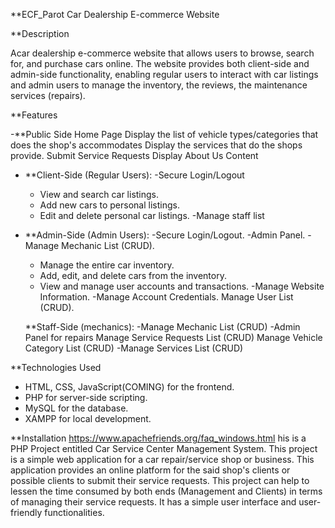 **ECF_Parot
Car Dealership E-commerce Website

**Description

Acar dealership e-commerce website that allows users to browse, search for, and purchase cars online. The website provides both client-side and admin-side functionality, enabling regular users to interact with car listings and admin users to manage the inventory, the reviews, the maintenance services (repairs).

**Features

-**Public Side
Home Page
Display the list of vehicle types/categories that does the shop's accommodates
Display the services that do the shops provide.
Submit Service Requests
Display About Us Content

- **Client-Side (Regular Users):
  -Secure Login/Logout
  - View and search car listings.
  - Add new cars to personal listings.
  - Edit and delete personal car listings.
  -Manage staff list

- **Admin-Side (Admin Users):
  -Secure Login/Logout.
  -Admin Panel.
  -Manage Mechanic List (CRUD).
  - Manage the entire car inventory.
  - Add, edit, and delete cars from the inventory.
  - View and manage user accounts and transactions.
  -Manage Website Information.
  -Manage Account Credentials.
  Manage User List (CRUD).

  **Staff-Side (mechanics):
  -Manage Mechanic List (CRUD)
  -Admin Panel for repairs
  Manage Service Requests List (CRUD)
  Manage Vehicle Category List (CRUD)
  -Manage Services List (CRUD)


**Technologies Used

- HTML, CSS, JavaScript(COMING) for the frontend.
- PHP for server-side scripting.
- MySQL for the database.
- XAMPP for local development.

**Installation
https://www.apachefriends.org/faq_windows.html
his is a PHP Project entitled Car Service Center Management System. This project is a simple web application for a car repair/service shop or business. This application provides an online platform for the said shop's clients or possible clients to submit their service requests. This project can help to lessen the time consumed by both ends (Management and Clients) in terms of managing their service requests. It has a simple user interface and user-friendly functionalities.




